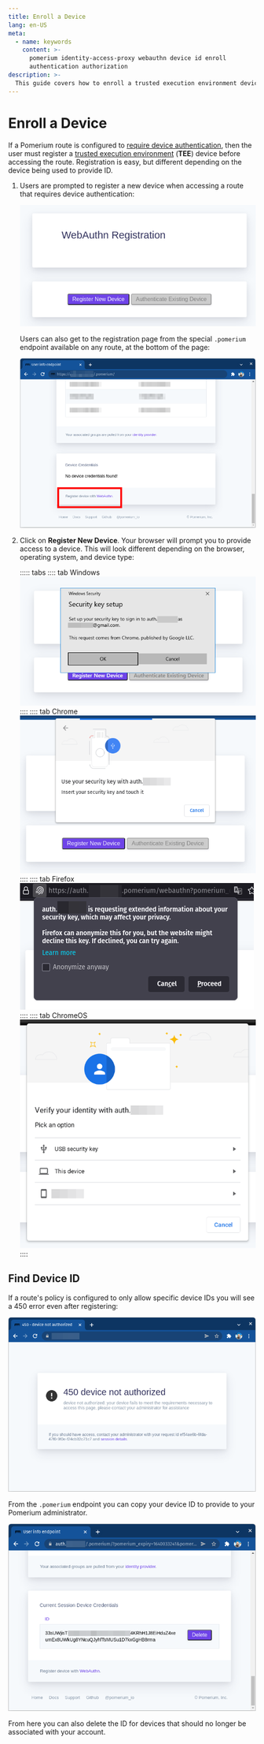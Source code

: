 ```yaml
---
title: Enroll a Device
lang: en-US
meta:
  - name: keywords
    content: >-
      pomerium identity-access-proxy webauthn device id enroll
      authentication authorization
description: >-
  This guide covers how to enroll a trusted execution environment device as a Pomerium end-user.
---
```


# Enroll a Device

If a Pomerium route is configured to [require device authentication](/docs/topics/ppl.md#device-matcher), then the user must register a [trusted execution environment](/docs/topics/device-identity.md#authenticated-device-types) (**TEE**) device before accessing the route. Registration is easy, but different depending on the device being used to provide ID.

1. Users are prompted to register a new device when accessing a route that requires device authentication:

    ![The WebAuthn Registration page with no devices registered](./img/webauthn/no-device.png)

    Users can also get to the registration page from the special `.pomerium` endpoint available on any route, at the bottom of the page:

    ![The Device Credentials section of the .pomerium endpoint with the WebAuthn link highlighted](./img/webauthn/device-credentials-empty-highlight.png)

1. Click on **Register New Device**. Your browser will prompt you to provide access to a device. This will look different depending on the browser, operating system, and device type:

    ::::: tabs
    :::: tab Windows
    ![The device authentication prompt on Windows](./img/webauthn/security-key-windows.png)
    ::::
    :::: tab Chrome
    ![The device authentication prompt in Google Chrome](./img/webauthn/security-key-google.png)
    ::::
    :::: tab Firefox
    ![The device authentication prompt in Firefox](./img/webauthn/security-key-firefox.png)
    ::::
    :::: tab ChromeOS
    ![The device authentication prompt on ChromeOS](./img/webauthn/security-key-chromebook.png)
    ::::

## Find Device ID

If a route's policy is configured to only allow specific device IDs you will see a 450 error even after registering:

![450 device not authorized error screen](./img/webauthn/450-error.png)


From the `.pomerium` endpoint you can copy your device ID to provide to your Pomerium administrator.

![Device ID list at /.pomerium](./img/webauthn/device-id-list.png)

From here you can also delete the ID for devices that should no longer be associated with your account.